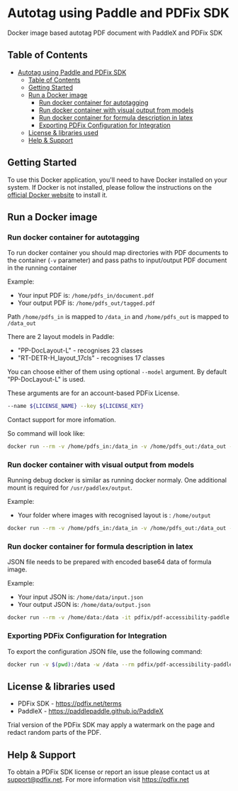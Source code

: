 # Autotag using Paddle and PDFix SDK

Docker image based autotag PDF document with PaddleX and PDFix SDK

## Table of Contents

- [Autotag using Paddle and PDFix SDK](#autotag-paddle)
  - [Table of Contents](#table-of-contents)
  - [Getting Started](#getting-started)
  - [Run a Docker image ](#run-docker-image)
    - [Run docker container for autotagging](#run-docker-container-autotagging)
    - [Run docker container with visual output from models](#run-docker-container-visual-debug)
    - [Run docker container for formula description in latex](#run-docker-container-formula)
    - [Exporting PDFix Configuration for Integration](#export-config-json-integration)
  - [License \& libraries used](#license)
  - [Help \& Support](#help-support)


## Getting Started

To use this Docker application, you'll need to have Docker installed on your system. If Docker is not installed, please follow the instructions on the [official Docker website](https://docs.docker.com/get-docker/) to install it.

## Run a Docker image

### Run docker container for autotagging
To run docker container you should map directories with PDF documents to the container (`-v` parameter) and pass paths to input/output PDF document in the running container

Example: 

- Your input PDF is: `/home/pdfs_in/document.pdf`
- Your output PDF is: `/home/pdfs_out/tagged.pdf`

Path `/home/pdfs_in` is mapped to `/data_in` and `/home/pdfs_out` is mapped to `/data_out`

There are 2 layout models in Paddle:
- "PP-DocLayout-L" - recognises 23 classes
- "RT-DETR-H_layout_17cls" - recognises 17 classes

You can choose either of them using optional `--model` argument. By default "PP-DocLayout-L" is used.

These arguments are for an account-based PDFix License.
```bash
--name ${LICENSE_NAME} --key ${LICENSE_KEY}
```
Contact support for more infomation.

So command will look like:

```bash
docker run --rm -v /home/pdfs_in:/data_in -v /home/pdfs_out:/data_out -it pdfix/pdf-accessibility-paddle:latest --name $LICENSE_NAME --key $LICENSE_KEY tag --model PP-DocLayout-L --input /data_in/document.pdf --output /data_out/tagged.pdf
```

### Run docker container with visual output from models
Running debug docker is similar as running docker normaly. One additional mount is required for `/usr/paddlex/output`.

Example:

- Your folder where images with recognised layout is : `/home/output`

```bash
docker run --rm -v /home/pdfs_in:/data_in -v /home/pdfs_out:/data_out -v /home/output:/usr/paddlex/output -it pdfix/pdf-accessibility-paddle:latest --name $LICENSE_NAME --key $LICENSE_KEY tag --input /data_in/document.pdf --output /data_out/tagged.pdf
```

### Run docker container for formula description in latex
JSON file needs to be prepared with encoded base64 data of formula image.

Example:

- Your input JSON is: `/home/data/input.json`
- Your output JSON is: `/home/data/output.json`

```bash
docker run --rm -v /home/data:/data -it pdfix/pdf-accessibility-paddle:latest generate_alt_text_formula -i /data/input.json -o /data/output.json
```

### Exporting PDFix Configuration for Integration
To export the configuration JSON file, use the following command:

```bash
docker run -v $(pwd):/data -w /data --rm pdfix/pdf-accessibility-paddle:latest config -o config.json
```

## License & libraries used
- PDFix SDK - https://pdfix.net/terms
- PaddleX - https://paddlepaddle.github.io/PaddleX

Trial version of the PDFix SDK may apply a watermark on the page and redact random parts of the PDF.

## Help & Support
To obtain a PDFix SDK license or report an issue please contact us at support@pdfix.net.
For more information visit https://pdfix.net
